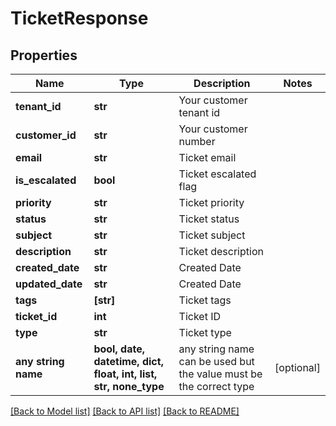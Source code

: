 # TicketResponse


## Properties
Name | Type | Description | Notes
------------ | ------------- | ------------- | -------------
**tenant_id** | **str** | Your customer tenant id | 
**customer_id** | **str** | Your customer number | 
**email** | **str** | Ticket email | 
**is_escalated** | **bool** | Ticket escalated flag | 
**priority** | **str** | Ticket priority | 
**status** | **str** | Ticket status | 
**subject** | **str** | Ticket subject | 
**description** | **str** | Ticket description | 
**created_date** | **str** | Created Date | 
**updated_date** | **str** | Created Date | 
**tags** | **[str]** | Ticket tags | 
**ticket_id** | **int** | Ticket ID | 
**type** | **str** | Ticket type | 
**any string name** | **bool, date, datetime, dict, float, int, list, str, none_type** | any string name can be used but the value must be the correct type | [optional]

[[Back to Model list]](../README.md#documentation-for-models) [[Back to API list]](../README.md#documentation-for-api-endpoints) [[Back to README]](../README.md)


